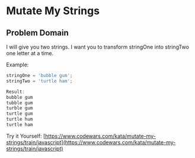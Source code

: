 # Mutate My Strings

## Problem Domain 

I will give you two strings. I want you to transform stringOne into stringTwo one letter at a time.

Example:
```javascript
stringOne = 'bubble gum';
stringTwo = 'turtle ham';

Result:
bubble gum
tubble gum
turble gum
turtle gum
turtle hum
turtle ham
```
Try it Yourself: [https://www.codewars.com/kata/mutate-my-strings/train/javascript](https://www.codewars.com/kata/mutate-my-strings/train/javascript)
